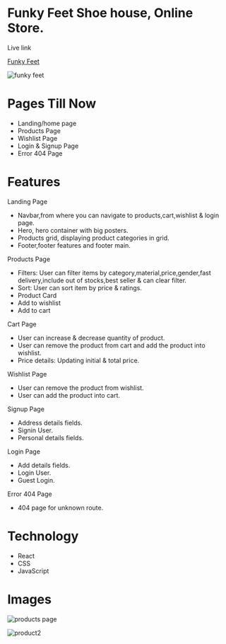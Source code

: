 # Funky Feet Shoe house, Online Store.
 
Live link

[Funky Feet](https://funky-feet.vercel.app/)

![funky feet](https://user-images.githubusercontent.com/101793920/198887605-240f0688-4a3d-4d17-bd29-dec1e4fdd3b8.png)

# Pages Till Now

* Landing/home page
* Products Page
* Wishlist Page
* Login & Signup Page
* Error 404 Page

# Features

Landing Page

* Navbar,from where you can navigate to products,cart,wishlist & login page.
* Hero, hero container with big posters.
* Products grid, displaying product categories in grid.
* Footer,footer features and footer main.

Products Page
* Filters: User can filter items by category,material,price,gender,fast delivery,include out of stocks,best seller & can clear filter.
* Sort: User can sort item by price & ratings.
* Product Card
* Add to wishlist
* Add to cart

Cart Page

* User can increase & decrease quantity of product.
* User can remove the product from cart and add the product into wishlist.
* Price details: Updating initial & total price.

Wishlist Page

* User can remove the product from wishlist.
* User can add the product into cart.

Signup Page

* Address details fields.
* Signin User.
* Personal details fields.

Login Page

* Add details fields.
* Login User.
* Guest Login.

Error 404 Page
* 404 page for unknown route.

# Technology

* React
* CSS
* JavaScript

# Images

![products page](https://user-images.githubusercontent.com/101793920/198889147-513557a5-b7fe-43cb-be68-191592b6705d.png)

![product2](https://user-images.githubusercontent.com/101793920/198889182-3a13d6cf-6acf-46ea-a06c-d48e94b6f193.png)
